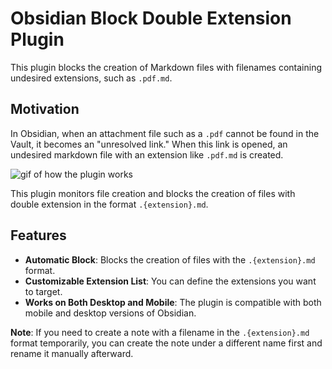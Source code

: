 # Obsidian Block Double Extension Plugin

This plugin blocks the creation of Markdown files with filenames containing undesired extensions, such as `.pdf.md`.

## Motivation

In Obsidian, when an attachment file such as a `.pdf` cannot be found in the Vault, it becomes an "unresolved link." When this link is opened, an undesired markdown file with an extension like `.pdf.md` is created.

![gif of how the plugin works](https://i.gyazo.com/175ca223db9d8e703179d9d56e014e02.gif)

This plugin monitors file creation and blocks the creation of files with double extension in the format `.{extension}.md`.

## Features

- **Automatic Block**: Blocks the creation of files with the `.{extension}.md` format.
- **Customizable Extension List**: You can define the extensions you want to target.
- **Works on Both Desktop and Mobile**: The plugin is compatible with both mobile and desktop versions of Obsidian.

**Note**: If you need to create a note with a filename in the `.{extension}.md` format temporarily, you can create the note under a different name first and rename it manually afterward.
